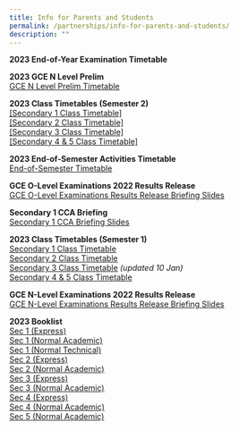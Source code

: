 ```yaml
---
title: Info for Parents and Students
permalink: /partnerships/info-for-parents-and-students/
description: ""
---
```

**2023 End-of-Year Examination Timetable**<br>


**2023 GCE N Level Prelim**<br>
[GCE N Level Prelim Timetable](/files/Info%20for%20Parents%20Stakeholders/n%20lvl%20prelim%202023%20timetable.pdf)

**2023 Class Timetables (Semester 2)**<br>
[[Secondary 1 Class Timetable]](/files/Info%20for%20Parents%20Stakeholders/2023%20sec%201%20timetable%20(sem%202).pdf)<br>
[[Secondary 2 Class Timetable]](/files/Info%20for%20Parents%20Stakeholders/2023%20sec%202%20timetable%20(sem%202).pdf)<br>
[[Secondary 3 Class Timetable]](/files/Info%20for%20Parents%20Stakeholders/2023%20sec%203%20timetable%20(sem%202).pdf)<br>
[[Secondary 4 &amp; 5 Class Timetable]](/files/Info%20for%20Parents%20Stakeholders/2023%20sec%204&amp;5%20timetable%20(sem%202).pdf)

**2023 End-of-Semester Activities Timetable <br>**
[End-of-Semester Timetable](https://docs.google.com/spreadsheets/d/e/2PACX-1vSCMzkJaFbjN9jO-zyMAcI56RrIivIqh8Wsmtd3BL9Aigg1h8Q_IGAcHHrLvWKo7Vnzf5YipryUoUB9/pubhtml#)

**GCE O-Level Examinations 2022 Results Release**<br>
[GCE O-Level Examinations Results Release Briefing Slides](/files/Release%20of%202022%20GCE%20O-Level%20Exam%20Results.pdf)

**Secondary 1 CCA Briefing**<br>
[Secondary 1 CCA Briefing Slides](/files/Secondary%201%20CCA%20Briefing%20Slides%202023.pdf)

**2023 Class Timetables (Semester 1)**<br>
[Secondary 1 Class Timetable](/files/Sec%201%20Timetable%202023%20Sem%201.pdf)<br>
[Secondary 2 Class Timetable](/files/Sec%202%20Timetable%202023%20Sem%201.pdf)<br>
[Secondary 3 Class Timetable](/files/Sec%203%20Timetable%202023%20Sem%201%20-%20updated.pdf) _(updated 10 Jan)_<br>
[Secondary 4 &amp; 5 Class Timetable](/files/Sec%2045%20Timetable%202023%20Sem%201.pdf)

**GCE N-Level Examinations 2022 Results Release**<br>
[GCE N-Level Examinations Results Release Briefing Slides](/files/Briefing%20on%202022%20GCE%20Release%20of%20N-Level%20Results.pdf)

**2023 Booklist**<br>
[Sec 1 (Express)](/files/Sec%201%20Express%20Booklist.pdf)<br>
[Sec 1 (Normal Academic)](/files/Sec%201%20NA%20Booklist.pdf)<br>
[Sec 1 (Normal Technical)](/files/Sec%201%20NT%20Booklist.pdf)<br>
[Sec 2 (Express)](/files/S2%20EXP%20BOOKLIST%202023.pdf)<br>
[Sec 2 (Normal Academic)](/files/S2%20NA%20BOOKLIST%202023.pdf)<br>
[Sec 3 (Express)](/files/S3%20EXP%20BOOKLIST%202023.pdf)<br>
[Sec 3 (Normal Academic)](/files/S3%20NA%20BOOKLIST%202023.pdf)<br>
[Sec 4 (Express)](/files/S4%20EXP%20BOOKLIST%202023.pdf)<br>
[Sec 4 (Normal Academic)](/files/S4%20NA%20BOOKLIST%202023.pdf)<br>
[Sec 5 (Normal Academic)](/files/S5%20NA%20BOOKLIST%202023.pdf)